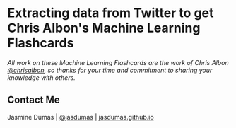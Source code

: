 # Extracting data from Twitter to get Chris Albon's Machine Learning Flashcards

*All work on these Machine Learning Flashcards are the work of Chris Albon [@chrisalbon](https://github.com/chrisalbon), so thanks for your time and commitment to sharing your knowledge with others.*

## Contact Me

Jasmine Dumas | [@jasdumas](https://twitter.com/jasdumas) | [jasdumas.github.io](http://jasdumas.github.io/)
